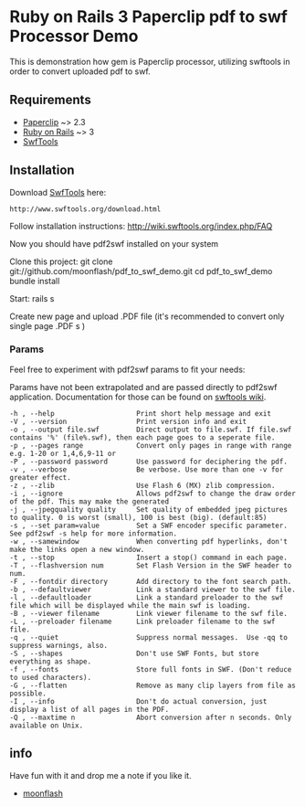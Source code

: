 # Ruby on Rails 3 Paperclip pdf to swf Processor Demo #

This is demonstration how gem is Paperclip processor, utilizing swftools in order to convert uploaded pdf to swf.

## Requirements ##

* [Paperclip][0] ~> 2.3
* [Ruby on Rails][1] ~> 3
* [SwfTools][2]

## Installation ##

Download [SwfTools][2] here:
	
	http://www.swftools.org/download.html

Follow installation instructions:
	http://wiki.swftools.org/index.php/FAQ

Now you should have pdf2swf installed on your system

Clone this project:
	git clone git://github.com/moonflash/pdf_to_swf_demo.git
	cd pdf_to_swf_demo
	bundle install
 	

Start:
	rails s

Create new page and upload .PDF file (it's recommended to convert only single page .PDF s )

### Params ###
Feel free to experiment with pdf2swf params to fit your needs:

Params have not been extrapolated and are passed directly to pdf2swf application. Documentation for those can be found on [swftools wiki][5].

    -h , --help                    Print short help message and exit
    -V , --version                 Print version info and exit
    -o , --output file.swf         Direct output to file.swf. If file.swf contains '%' (file%.swf), then each page goes to a seperate file.
    -p , --pages range             Convert only pages in range with range e.g. 1-20 or 1,4,6,9-11 or
    -P , --password password       Use password for deciphering the pdf.
    -v , --verbose                 Be verbose. Use more than one -v for greater effect.
    -z , --zlib                    Use Flash 6 (MX) zlib compression.
    -i , --ignore                  Allows pdf2swf to change the draw order of the pdf. This may make the generated
    -j , --jpegquality quality     Set quality of embedded jpeg pictures to quality. 0 is worst (small), 100 is best (big). (default:85)
    -s , --set param=value         Set a SWF encoder specific parameter. See pdf2swf -s help for more information.
    -w , --samewindow              When converting pdf hyperlinks, don't make the links open a new window. 
    -t , --stop                    Insert a stop() command in each page. 
    -T , --flashversion num        Set Flash Version in the SWF header to num.
    -F , --fontdir directory       Add directory to the font search path.
    -b , --defaultviewer           Link a standard viewer to the swf file. 
    -l , --defaultloader           Link a standard preloader to the swf file which will be displayed while the main swf is loading.
    -B , --viewer filename         Link viewer filename to the swf file. 
    -L , --preloader filename      Link preloader filename to the swf file. 
    -q , --quiet                   Suppress normal messages.  Use -qq to suppress warnings, also.
    -S , --shapes                  Don't use SWF Fonts, but store everything as shape.
    -f , --fonts                   Store full fonts in SWF. (Don't reduce to used characters).
    -G , --flatten                 Remove as many clip layers from file as possible. 
    -I , --info                    Don't do actual conversion, just display a list of all pages in the PDF.
    -Q , --maxtime n               Abort conversion after n seconds. Only available on Unix.

## info ##


Have fun with it and drop me a note if you like it.
* [moonflash][3]

[0]: https://github.com/thoughtbot/paperclip
[1]: http://rubyonrails.org/
[2]: http://www.swftools.org/
[3]: https://twitter.com/moonflash
[5]: http://wiki.swftools.org/index.php/Pdf2swf
